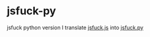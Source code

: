 # jsfuck-pyjsfuck python versionI translate [jsfuck.js](https://github.com/aemkei/jsfuck/blob/master/jsfuck.js) into [jsfuck.py](https://github.com/j4ckstraw/jsfuck-py/jsfuck.py)